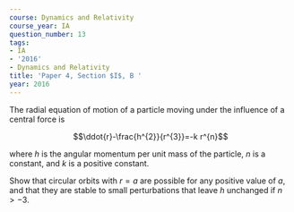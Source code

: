```yaml
---
course: Dynamics and Relativity
course_year: IA
question_number: 13
tags:
- IA
- '2016'
- Dynamics and Relativity
title: 'Paper 4, Section $I$, B '
year: 2016
---
```




The radial equation of motion of a particle moving under the influence of a central force is

$$\ddot{r}-\frac{h^{2}}{r^{3}}=-k r^{n}$$

where $h$ is the angular momentum per unit mass of the particle, $n$ is a constant, and $k$ is a positive constant.

Show that circular orbits with $r=a$ are possible for any positive value of $a$, and that they are stable to small perturbations that leave $h$ unchanged if $n>-3$.